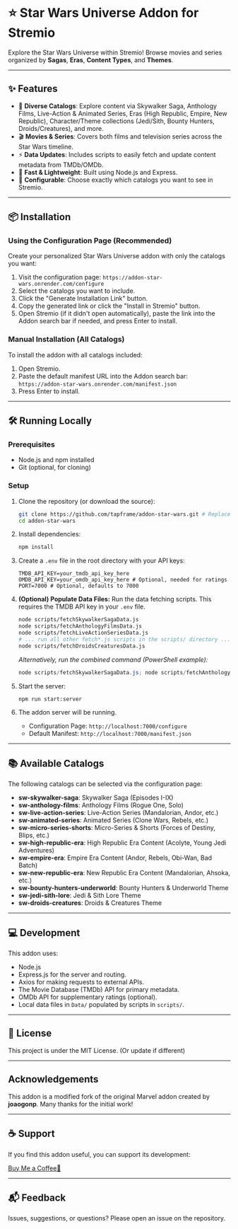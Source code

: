 # ⭐ Star Wars Universe Addon for Stremio

Explore the Star Wars Universe within Stremio! Browse movies and series organized by **Sagas**, **Eras**, **Content Types**, and **Themes**.

---

## ✨ Features

*   🌌 **Diverse Catalogs**: Explore content via Skywalker Saga, Anthology Films, Live-Action & Animated Series, Eras (High Republic, Empire, New Republic), Character/Theme collections (Jedi/Sith, Bounty Hunters, Droids/Creatures), and more.
*   🎬 **Movies & Series**: Covers both films and television series across the Star Wars timeline.
*   ⚡ **Data Updates**: Includes scripts to easily fetch and update content metadata from TMDb/OMDb.
*   🚀 **Fast & Lightweight**: Built using Node.js and Express.
*   🔧 **Configurable**: Choose exactly which catalogs you want to see in Stremio.

---

## 📦 Installation

### Using the Configuration Page (Recommended)

Create your personalized Star Wars Universe addon with only the catalogs you want:

1.  Visit the configuration page: `https://addon-star-wars.onrender.com/configure`
2.  Select the catalogs you want to include.
3.  Click the "Generate Installation Link" button.
4.  Copy the generated link or click the "Install in Stremio" button.
5.  Open Stremio (if it didn't open automatically), paste the link into the Addon search bar if needed, and press Enter to install.

### Manual Installation (All Catalogs)

To install the addon with all catalogs included:

1.  Open Stremio.
2.  Paste the default manifest URL into the Addon search bar: `https://addon-star-wars.onrender.com/manifest.json`
3.  Press Enter to install.

---

## 🛠️ Running Locally

### Prerequisites

*   Node.js and npm installed
*   Git (optional, for cloning)

### Setup

1.  Clone the repository (or download the source):
    ```bash
    git clone https://github.com/tapframe/addon-star-wars.git # Replace with your repo URL
    cd addon-star-wars
    ```

2.  Install dependencies:
    ```bash
    npm install
    ```

3.  Create a `.env` file in the root directory with your API keys:
    ```dotenv
    TMDB_API_KEY=your_tmdb_api_key_here
    OMDB_API_KEY=your_omdb_api_key_here # Optional, needed for ratings
    PORT=7000 # Optional, defaults to 7000
    ```

4.  **(Optional) Populate Data Files:** Run the data fetching scripts. This requires the TMDB API key in your `.env` file.
    ```bash
    node scripts/fetchSkywalkerSagaData.js
    node scripts/fetchAnthologyFilmsData.js
    node scripts/fetchLiveActionSeriesData.js
    # ... run all other fetch*.js scripts in the scripts/ directory ...
    node scripts/fetchDroidsCreaturesData.js
    ```
    *Alternatively, run the combined command (PowerShell example):*
    ```powershell
    node scripts/fetchSkywalkerSagaData.js; node scripts/fetchAnthologyFilmsData.js; node scripts/fetchLiveActionSeriesData.js; node scripts/fetchAnimatedSeriesData.js; node scripts/fetchMicroSeriesShortsData.js; node scripts/fetchHighRepublicEraData.js; node scripts/fetchEmpireEraData.js; node scripts/fetchNewRepublicEraData.js; node scripts/fetchBountyHuntersData.js; node scripts/fetchJediSithLoreData.js; node scripts/fetchDroidsCreaturesData.js
    ```

5.  Start the server:
    ```bash
    npm run start:server
    ```

6.  The addon server will be running.
    *   Configuration Page: `http://localhost:7000/configure`
    *   Default Manifest: `http://localhost:7000/manifest.json`

---

## 📚 Available Catalogs

The following catalogs can be selected via the configuration page:

*   **sw-skywalker-saga**: Skywalker Saga (Episodes I-IX)
*   **sw-anthology-films**: Anthology Films (Rogue One, Solo)
*   **sw-live-action-series**: Live-Action Series (Mandalorian, Andor, etc.)
*   **sw-animated-series**: Animated Series (Clone Wars, Rebels, etc.)
*   **sw-micro-series-shorts**: Micro-Series & Shorts (Forces of Destiny, Blips, etc.)
*   **sw-high-republic-era**: High Republic Era Content (Acolyte, Young Jedi Adventures)
*   **sw-empire-era**: Empire Era Content (Andor, Rebels, Obi-Wan, Bad Batch)
*   **sw-new-republic-era**: New Republic Era Content (Mandalorian, Ahsoka, etc.)
*   **sw-bounty-hunters-underworld**: Bounty Hunters & Underworld Theme
*   **sw-jedi-sith-lore**: Jedi & Sith Lore Theme
*   **sw-droids-creatures**: Droids & Creatures Theme

---

## 💻 Development

This addon uses:

*   Node.js
*   Express.js for the server and routing.
*   Axios for making requests to external APIs.
*   The Movie Database (TMDb) API for primary metadata.
*   OMDb API for supplementary ratings (optional).
*   Local data files in `Data/` populated by scripts in `scripts/`.

---

## 📄 License

This project is under the MIT License. (Or update if different)

---

##  Acknowledgements

This addon is a modified fork of the original Marvel addon created by **joaogonp**. Many thanks for the initial work!

---

## ☕ Support

If you find this addon useful, you can support its development:

[Buy Me a Coffee🍺](https://buymeacoffee.com/tapframe)

---

## 📬 Feedback

Issues, suggestions, or questions? Please open an issue on the repository.
